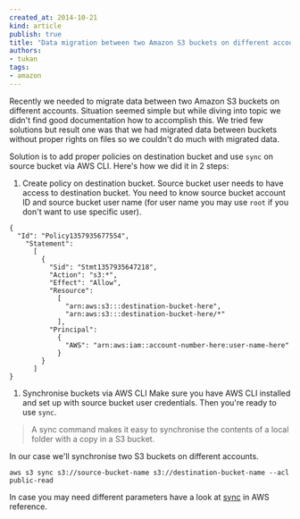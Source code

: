 ```yaml
---
created_at: 2014-10-21
kind: article
publish: true
title: "Data migration between two Amazon S3 buckets on different accounts"
authors:
- tukan
tags:
- amazon
---
```


Recently we needed to migrate data between two Amazon S3 buckets on different accounts. Situation seemed simple but while diving into topic we didn't find good documentation how to accomplish this. We tried few solutions but result one was that we had migrated data between buckets without proper rights on files so we couldn't do much with migrated data.
 
Solution is to add proper policies on destination bucket and use `sync` on source bucket via AWS CLI. Here's how we did it in 2 steps:

1. Create policy on destination bucket.
  Source bucket user needs to have access to destination bucket. You need to know source bucket account ID and source bucket user name (for user name you may use `root` if you don't want to use specific user).
  

  ```
  {
    "Id": "Policy1357935677554",
      "Statement": 
        [
          {
            "Sid": "Stmt1357935647218",
            "Action": "s3:*",
            "Effect": "Allow",
            "Resource": 
              [
                "arn:aws:s3:::destination-bucket-here",
                "arn:aws:s3:::destination-bucket-here/*"
              ],
            "Principal": 
              {
                "AWS": "arn:aws:iam::account-number-here:user-name-here"
              }
          }
        ]
  }
  ```
1. Synchronise buckets via AWS CLI
  Make sure you have AWS CLI installed and set up with source bucket user credentials. Then you're ready to use `sync`.
  > A sync command makes it easy to synchronise the contents of a local folder with a copy in a S3 bucket.

  In our case we'll synchronise two S3 buckets on different accounts.
  
  ```
  aws s3 sync s3://source-bucket-name s3://destination-bucket-name --acl public-read
  ```
In case you may need different parameters have a look at [sync](http://docs.aws.amazon.com/cli/latest/reference/s3/sync.html) in AWS reference.